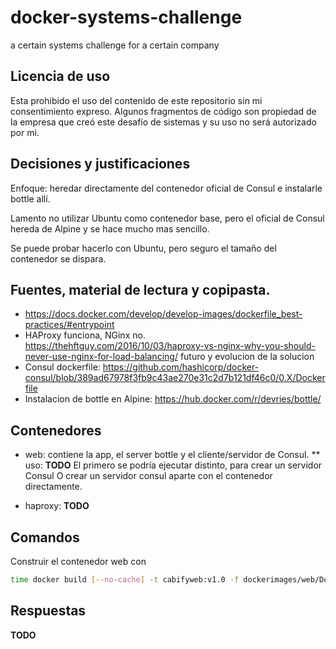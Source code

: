 # docker-systems-challenge

a certain systems challenge for a certain company

## Licencia de uso

Esta prohibido el uso del contenido de este repositorio sin mi consentimiento expreso.
Algunos fragmentos de código son propiedad de la empresa que creó este desafío de sistemas y su uso no será autorizado por mi.

## Decisiones y justificaciones

Enfoque: heredar directamente del contenedor oficial de Consul e instalarle bottle allí.

Lamento no utilizar Ubuntu como contenedor base, pero el oficial de Consul hereda de Alpine y se hace mucho mas sencillo.

Se puede probar hacerlo con Ubuntu, pero seguro el tamaño del contenedor se dispara.

## Fuentes, material de lectura y copipasta.

 * https://docs.docker.com/develop/develop-images/dockerfile_best-practices/#entrypoint
 * HAProxy funciona, NGinx no. https://thehftguy.com/2016/10/03/haproxy-vs-nginx-why-you-should-never-use-nginx-for-load-balancing/
futuro y evolucion de la solucion
 * Consul dockerfile: https://github.com/hashicorp/docker-consul/blob/389ad67978f3fb9c43ae270e31c2d7b121df46c0/0.X/Dockerfile
 * Instalacion de bottle en Alpine: https://hub.docker.com/r/devries/bottle/

## Contenedores

 * web: contiene la app, el server bottle y el cliente/servidor de Consul.
 ** uso: __TODO__
 El primero se podría ejecutar distinto, para crear un servidor Consul
 O crear un servidor consul aparte con el contenedor directamente. 

 * haproxy: __TODO__

## Comandos

Construir el contenedor web con

```bash
time docker build [--no-cache] -t cabifyweb:v1.0 -f dockerimages/web/Dockerfile context/web
```

## Respuestas

__TODO__

